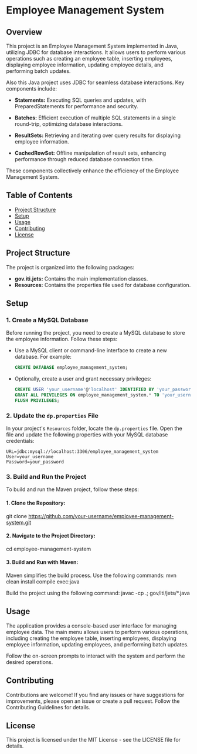 # Employee Management System

## Overview

This project is an Employee Management System implemented in Java, utilizing JDBC for database interactions. It allows users to perform various operations such as creating an employee table, inserting employees, displaying employee information, updating employee details, and performing batch updates.

Also this Java project uses JDBC for seamless database interactions. Key components include:

- **Statements:** Executing SQL queries and updates, with PreparedStatements for performance and security.

- **Batches:** Efficient execution of multiple SQL statements in a single round-trip, optimizing database interactions.

- **ResultSets:** Retrieving and iterating over query results for displaying employee information.

- **CachedRowSet:** Offline manipulation of result sets, enhancing performance through reduced database connection time.

These components collectively enhance the efficiency of the Employee Management System.

## Table of Contents

- [Project Structure](#project-structure)
- [Setup](#setup)
- [Usage](#usage)
- [Contributing](#contributing)
- [License](#license)

## Project Structure

The project is organized into the following packages:

- **gov.iti.jets:** Contains the main implementation classes.
- **Resources:** Contains the properties file used for database configuration.

## Setup

### 1. Create a MySQL Database

Before running the project, you need to create a MySQL database to store the employee information. Follow these steps:

   - Use a MySQL client or command-line interface to create a new database. For example:

     ```sql
     CREATE DATABASE employee_management_system;
     ```

   - Optionally, create a user and grant necessary privileges:

     ```sql
     CREATE USER 'your_username'@'localhost' IDENTIFIED BY 'your_password';
     GRANT ALL PRIVILEGES ON employee_management_system.* TO 'your_username'@'localhost';
     FLUSH PRIVILEGES;
     ```

### 2. Update the `dp.properties` File

In your project's `Resources` folder, locate the `dp.properties` file. Open the file and update the following properties with your MySQL database credentials:

   ```properties
   URL=jdbc:mysql://localhost:3306/employee_management_system
   User=your_username
   Password=your_password
   ```
### 3. Build and Run the Project
To build and run the Maven project, follow these steps:

#### 1. Clone the Repository:
git clone https://github.com/your-username/employee-management-system.git

#### 2. Navigate to the Project Directory:
cd employee-management-system

#### 3. Build and Run with Maven:
Maven simplifies the build process. Use the following commands:
mvn clean install compile exec:java

Build the project using the following command:
javac -cp .;<path-to-your-jar-files> gov/iti/jets/*.java

## Usage
The application provides a console-based user interface for managing employee data. The main menu allows users to perform various operations, including creating the employee table, inserting employees, displaying employee information, updating employees, and performing batch updates.

Follow the on-screen prompts to interact with the system and perform the desired operations.

## Contributing
Contributions are welcome! If you find any issues or have suggestions for improvements, please open an issue or create a pull request. Follow the Contributing Guidelines for details.

## License
This project is licensed under the MIT License - see the LICENSE file for details.
